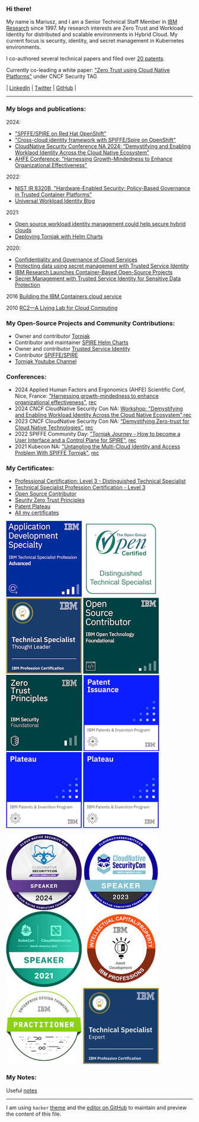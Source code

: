 ### Hi there!

My name is Mariusz, and I am a Senior Technical Staff Member
in [IBM Research](https://www.research.ibm.com/) since 1997.
My research interests are Zero Trust and Workload Identity for distributed and
scalable environments in Hybrid Cloud.
My current focus is security, identity, and secret management in Kubernetes environments.

I co-authored several technical papers and filed over [20 patents](https://patents.google.com/?inventor=Mariusz+Sabath).

Currently co-leading a white paper: ["Zero Trust using Cloud Native Platforms"](https://github.com/cncf/tag-security/issues/950) under CNCF Security TAG 

&#124;
[LinkedIn](https://www.linkedin.com/in/mariusz-sabath-b36b0b20/) &#124;
[Twitter](https://twitter.com/mrsabath) &#124;
[GitHub](https://github.com/mrsabath) &#124;

-------

### My blogs and publications:

2024:
* ["SPFFE/SPIRE on Red Hat OpenShift"](https://next.redhat.com/2024/06/27/spiffe-spire-on-red-hat-openshift/)
* ["Cross-cloud identity framework with SPIFFE/Spire on OpenShift"](https://developers.redhat.com/learning/learn:openshift:implement-cross-cloud-identity-framework-spiffespire-openshift/resource/resources:achieve-cross-cloud-identity-openshift-spire-and-tornjak)
* [CloudNative Security Conference NA 2024: “Demystifying and Enabling Worklaod Identity Across the Cloud Native Ecosystem”](https://cloudnativesecurityconna24.sched.com/event/1dCUU?iframe=no)
* [AHFE Conference: "Harnessing Growth-Mindedness to Enhance Organizational Effectiveness"](https://openaccess.cms-conferences.org/publications/book/978-1-964867-19-9/article/978-1-964867-19-9_3)

2022: 
* [NIST IR 8320B, "Hardware-Enabled Security: Policy-Based Governance in Trusted Container Platforms"](https://csrc.nist.gov/publications/detail/nistir/8320b/final)
* [Universal Workload Identity Blog](https://medium.com/universal-workload-identity)

2021:
* [Open source workload identity management could help secure hybrid clouds](https://research.ibm.com/blog/tornjak-project-cncf)
* [Deploying Tornjak with Helm Charts](https://medium.com/universal-workload-identity/deploying-tornjak-with-helm-charts-e51fc21b962c)

2020:
*  [Confidentiality and Governance of Cloud Services](https://www.ibm.com/blogs/research/2020/04/confidentiality-governance-cloud-services/)
*  [Protecting data using secret management with Trusted Service Identity](https://developer.ibm.com/articles/protecting-data-using-secret-management-trusted-service-identity/)
*  [IBM Research Launches Container-Based Open-Source Projects](https://www.tfir.io/ibm-research-launches-container-based-open-source-projects/?)
*  [Secret Management with Trusted Service Identity for Sensitive Data Protection](https://medium.com/@mrsabath/secret-management-with-trusted-service-identity-for-sensitive-data-protection-e511eb66d87f)

2016 [Building the IBM Containers cloud service](https://ieeexplore.ieee.org/document/7442607)

2010 [RC2—A Living Lab for Cloud Computing](https://www.usenix.org/biblio-6962)

### My Open-Source Projects and Community Contributions:
* Owner and contributor [Tornjak](https://tornjak.io/)
* Contributor and maintainer [SPIRE Helm Charts](https://github.com/spiffe/helm-charts-hardened)
* Owner and contributor [Trusted Service Identity](https://github.com/IBM/trusted-service-identity/)
* Contributor [SPIFFE/SPIRE](https://github.com/spiffe/spire)
* [Tornjak Youtube Channel](https://www.youtube.com/@tornjak)

### Conferences:
* 2024 Applied Human Factors and Ergonomics (AHFE) Scientific Conf, Nice, France: ["Harnessing growth-mindedness to enhance organizational effectiveness"](https://ahfe.org/program.html), [rec]()
* 2024 CNCF CloudNative Security Con NA: [Workshop: "Demystifying and Enabling Workload Identity Across the Cloud Native Ecosystem"](https://sched.co/1dCUU),[rec]()
* 2023 CNCF CloudNative Security Con NA: [“Demystifying Zero-trust for Cloud Native Technologies”](https://sched.co/1FV1i), [rec](https://youtu.be/TJbw4mgILhM)
* 2022 SPIFFE Community Day: ["Tornjak Journey - How to become a User Interface and a Control Plane for SPIRE"](https://spiffecommunityday-fall2022.splashthat.com), [rec](https://youtu.be/4g8Oz7vT6bc)
* 2021 Kubecon NA: ["Untangling the Multi-Cloud Identity and Access Problem With SPIFFE Tornjak"](https://kccncna2021.sched.com/event/a5e6781ddb6e4df01a5e52d5ae89b491), [rec](https://www.youtube.com/watch?v=Voy_8wifB0E)

### My Certificates:
* [Professional Certification: Level 3 - Distinguished Technical Specialist](https://www.credly.com/badges/7435c07b-6dfd-4bd4-aff8-b10cecb013c6/)
* [Technical Specialist Profession Certification - Level 3](https://www.credly.com/badges/b2e1bdda-ef6d-4ebd-a4a2-4d491e9339a1)
* [Open Source Contributor](https://www.credly.com/badges/442a9d8c-682e-4a59-9c2b-67f45ab514f3/public_url)
* [Seurity Zero Trust Principles](https://www.credly.com/badges/b529984a-9a09-4b5c-97fd-9fa76554c734/public_url)
* [Patent Plateau](https://www.credly.com/badges/a9f5d07c-b2a5-4dcd-befe-74de7ea7060d)
* [All my certificates](https://www.credly.com/users/mariusz-sabath)

<a href="https://www.credly.com/badges/ab0017ce-e255-4142-8fb5-44a253e1f6bc/public_url"><img src="docs/assets/application-development-specialty-expert.png" alt="Application Development Specialty - Expert"></a>
<a href="https://www.credly.com/badges/7435c07b-6dfd-4bd4-aff8-b10cecb013c6/public_url"><img src="docs/assets/professional-certification-level-3-distinguished-technical-specialist.1.png" alt="Professional Cert Level 3"></a>
<a href="https://www.credly.com/badges/b2e1bdda-ef6d-4ebd-a4a2-4d491e9339a1/public_url"><img src="docs/assets/technical-specialist-profession-certification-level-3.png" alt="technical specialist profession certification level 3"></a>
<a href="https://www.credly.com/badges/442a9d8c-682e-4a59-9c2b-67f45ab514f3/public_url"><img src="docs/assets/open-source-contributor.png" alt="Open Source Contributor"></a>
<a href="https://www.credly.com/badges/b529984a-9a09-4b5c-97fd-9fa76554c734/public_url"><img src="docs/assets/ibm-security-zero-trust-principles.png" alt="IBM Security Zero Trust Principles"></a>
<a href="https://www.credly.com/badges/b9a1a3a0-501a-4f2b-81c8-01dd8a830155/public_url"><img src="docs/assets/patent-issuance.png" alt="Patent Issuance"></a>
<a href="https://www.credly.com/badges/a9f5d07c-b2a5-4dcd-befe-74de7ea7060d/public_url"><img src="docs/assets/plateau.png" alt="Plateau Issuance"></a>
<a href="https://www.credly.com/badges/a9f5d07c-b2a5-4dcd-befe-74de7ea7060d/public_url"><img src="docs/assets/plateau.png" alt="Plateau Issuance"></a>

<!-- a href=""><img src="docs/assets/" alt="204x204"></a -->
<a href="https://www.credly.com/badges/e4b5960a-c6a8-4e84-8b1c-70826e420d3c/public_url"><img src="docs/assets/speaker-cloudnativesecuritycon-north-america-2024.png" alt="CloudNative Security Con 2024 Speaker" height="204" width="204"></a>
<a href="https://www.credly.com/badges/eecbe2f5-9dc9-4b3a-8358-843eb7a65811/public_url"><img src="docs/assets/speaker-cloudnativesecuritycon-north-america-2023.png" alt="CloudNative Security Con 2024 Speaker" height="204" width="204"></a>
<a href="https://www.credly.com/badges/2e5312b4-1a93-40cb-898c-eb90dc3d2980/public_url"><img src="docs/assets/speaker-kubecon-cloudnativecon-north-america-2021.png" alt="Kubecon Speaker" height="204" width="204"></a>
<a href="https://www.credly.com/badges/b410b8f2-48ba-48ba-9fe4-d29e1d7eb9b5/public_url"><img src="docs/assets/ibm-intellectual-capital-intellectual-property-creator.png" alt="IBM Intelectual Capital Creator" height="204" width="204"></a>
<a href="https://www.credly.com/badges/2285deb6-79fe-410d-b9cf-1a76041ff301/public_url"><img src="docs/assets/enterprise-design-thinking-practitioner.png" alt="Enterprise Design Thinking" height="204" width="204"></a>
<a href="https://www.credly.com/badges/12a09666-bacb-46a6-9556-e880b7112677/public_url"><img src="docs/assets/Tech-Spec-Expert.png" alt="Technical Specialist Profession Certification - Expert" height="204" width="204"></a>

### My Notes:
Useful [notes](https://github.com/mrsabath/mytechnotes/blob/master/README.md)

-------------------------------------------

I am using `hacker` [theme](https://pages-themes.github.io/hacker/) and the [editor on GitHub](https://github.com/mrsabath/mrsabath.github.io/edit/main/README.md) to maintain and preview the content of this file.

